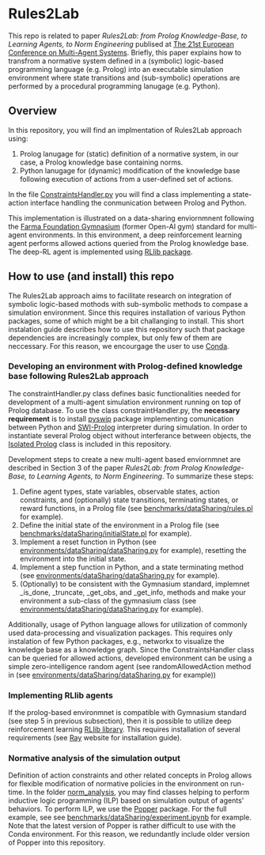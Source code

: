 # Rules2Lab

This repo is related to paper *Rules2Lab: from Prolog Knowledge-Base, to Learning Agents, to Norm Engineering* publised at [The 21st European Conference on Multi-Agent Systems](https://euramas.github.io/eumas2024/). 
Briefly, this paper explains how to transfrom a normative system defined in a (symbolic) logic-based programming language (e.g. Prolog) into an executable simulation environment where state transitions and (sub-symbolic) operations are performed by a procedural programming lanugage (e.g. Python).

## Overview

In this repository, you will find an implmentation of Rules2Lab approach using: 
1. Prolog lanugage for (static) definition of a normative system, in our case, a Prolog knowledge base containing norms.
2. Python lanugage for (dynamic) modification of the knowledge base following execution of actions from a user-defined set of actions.

In the file [ConstraintsHandler.py](https://github.com/fratric/Rules2Lab/blob/master/env_input/ConstraintsHandler.py) you will find a class implementing a state-action interface handling the conmunication between Prolog and Python.

This implementation is illustrated on a data-sharing enviornmnent following the [Farma Foundation Gymnasium](https://gymnasium.farama.org) (former Open-AI gym) standard for multi-agent environments. 
In this environment, a deep reinforcement learning agent performs allowed actions queried from the Prolog knowledge base. The deep-RL agent is implemented using [RLlib package](https://docs.ray.io/en/latest/rllib).

## How to use (and install) this repo

The Rules2Lab approach aims to facilitate research on integration of symbolic logic-based mothods with sub-symbolic methods to compase a simulation environment.
Since this requires installation of various Python packages, some of which might be a bit challanging to install. 
This short instalation guide describes how to use this repository such that package dependencies are increasingly complex, but only few of them are neccessary. 
For this reason, we encourgage the user to use [Conda](https://conda.io/projects/conda/en/latest/user-guide/getting-started.html).

### Developing an environment with Prolog-defined knowledge base following Rules2Lab approach

The constraintHandler.py class defines basic functionalities needed for development of a multi-agent simulation environment running on top of Prolog database. 
To use the class constraintHandler.py, the **necessary requirement** is to install [pyswip](https://github.com/yuce/pyswip) package implementing comunication between Python and [SWI-Prolog](https://www.swi-prolog.org/) interpreter during simulation. 
In order to instantiate several Prolog object without interferance between objects, the [Isolated Prolog](https://github.com/mortacious/pyswip-notebook/blob/master/pyswip_notebook/prolog_notebook.py) class is included in this repository.
 
Development steps to create a new multi-agent based enviornmnet are described in Section 3 of the paper *Rules2Lab: from Prolog Knowledge-Base, to Learning Agents, to Norm Engineering*. To summarize these steps:
1. Define agent types, state variables, observable states, action constraints, and (optionally) state transitions, terminating states, or reward functions, in a Prolog file (see [benchmarks/dataSharing/rules.pl](https://github.com/fratric/Rules2Lab/blob/master/benchmarks/dataSharing/rules.pl) for example).
2. Define the initial state of the environment in a Prolog file (see [benchmarks/dataSharing/initialState.pl](https://github.com/fratric/Rules2Lab/blob/master/benchmarks/dataSharing/initialState.pl) for example).
3. Implement a reset function in Python (see [environments/dataSharing/dataSharing.py](https://github.com/fratric/Rules2Lab/blob/master/environments/dataSharing/dataSharing.py) for example), resetting the environment into the initial state.
4. Implement a step function in Python, and a state terminating method (see [environments/dataSharing/dataSharing.py](https://github.com/fratric/Rules2Lab/blob/master/environments/dataSharing/dataSharing.py) for example).
5. (Optionally) to be consistent with the Gymnasium standard, implemnet _is_done, _truncate, _get_obs, and _get_info, methods and make your environment a sub-class of the gymnasium class (see [environments/dataSharing/dataSharing.py](https://github.com/fratric/Rules2Lab/blob/master/environments/dataSharing/dataSharing.py) for example).

Additionally, usage of Python language allows for utilization of commonly used data-processing and visualization packages. 
This requires only instalation of few Python packages, e.g., networkx to visualize the knowledge base as a knowledge graph.
Since the ConstraintsHandler class can be queried for allowed actions, developed environment can be using a simple zero-intelligence random agent (see randomAllowedAction method in (see [environments/dataSharing/dataSharing.py](https://github.com/fratric/Rules2Lab/blob/master/environments/dataSharing/dataSharing.py) for example))

### Implementing RLlib agents

If the prolog-based environmnet is compatible with Gymnasium standard (see step 5 in previous subsection), then it is possible to utilize deep reinforcement learning [RLlib library](https://docs.ray.io/en/latest/rllib). 
This requires installation of several requirements (see [Ray](https://docs.ray.io/en/latest/ray-overview/installation.html) website for installation guide). 

### Normative analysis of the simulation output

Definition of action constraints and other related concepts in Prolog allows for flexible modification of normative policies in the environment on run-time.
In the folder [norm_analysis](https://github.com/fratric/Rules2Lab/blob/master/norm_analysis), you may find classes helping to perform inductive logic programming (ILP) based on simulation output of agents' behaviors. 
To perform ILP, we use the [Popper](https://github.com/logic-and-learning-lab/Popper) package.
For the full example, see see [benchmarks/dataSharing/experiment.ipynb](https://github.com/fratric/Rules2Lab/blob/master/benchmarks/dataSharing/experiment.ipynb) for example. Note that the latest version of Popper is rather difficult to use with the Conda environment. 
For this reason, we redundantly include older version of Popper into this repository.
